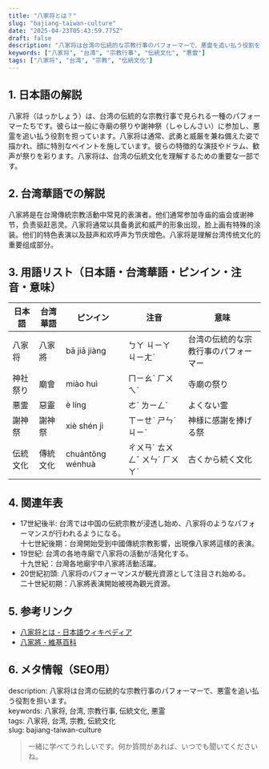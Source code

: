 ```yaml
---
title: "八家将とは？"
slug: "bajiang-taiwan-culture"
date: "2025-04-23T05:43:59.775Z"
draft: false
description: "八家将は台湾の伝統的な宗教行事のパフォーマーで、悪霊を追い払う役割を担います。"
keywords: ["八家将", "台湾", "宗教行事", "伝統文化", "悪霊"]
tags: ["八家将", "台湾", "宗教", "伝統文化"]
---
```


## 1. 日本語の解説
八家将（はっかしょう）は、台湾の伝統的な宗教行事で見られる一種のパフォーマーたちです。彼らは一般に寺廟の祭りや謝神祭（しゃしんさい）に参加し、悪霊を追い払う役割を担っています。八家将は通常、武勇と威厳を兼ね備えた姿で描かれ、顔に特別なペイントを施しています。彼らの特徴的な演技やドラム、歓声が祭りを彩ります。八家将は、台湾の伝統文化を理解するための重要な一部です。

## 2. 台湾華語での解説  
八家將是在台灣傳統宗教活動中常見的表演者。他们通常参加寺庙的庙会或谢神节，负责驱赶恶灵。八家将通常以具备勇武和威严的形象出现，脸上画有特殊的涂装。他们的特色表演以及鼓声和欢呼声为节庆增色。八家将是理解台湾传统文化的重要组成部分。

## 3. 用語リスト（日本語・台湾華語・ピンイン・注音・意味）
| 日本語 | 台湾華語 | ピンイン | 注音 | 意味 |
|---|---|---|---|---|
| 八家将 | 八家將 | bā jiā jiàng | ㄅㄚ ㄐㄧㄚ ㄐㄧㄤˋ | 台湾の伝統的な宗教行事のパフォーマー |
| 神社祭り | 廟會 | miào huì | ㄇㄧㄠˋ ㄏㄨㄟˋ | 寺廟の祭り |
| 悪霊 | 惡靈 | è líng | ㄜˋ ㄌㄧㄥˊ | よくない霊 |
| 謝神祭 | 謝神祭 | xiè shén jì | ㄒㄧㄝˋ ㄕㄣˊ ㄐㄧˋ | 神様に感謝を捧げる祭 |
| 伝統文化 | 傳統文化 | chuántǒng wénhuà | ㄔㄨㄢˊ ㄊㄨㄥˇ ㄨㄣˊ ㄏㄨㄚˋ | 古くから続く文化 |

## 4. 関連年表
- 17世紀後半: 台湾では中国の伝統宗教が浸透し始め、八家将のようなパフォーマンスが行われるようになる。  
  十七世紀後期：台灣開始受到中國傳統宗教影響，出現像八家將這樣的表演。
- 19世紀: 台湾の各地寺廟で八家将の活動が活発化する。  
  十九世紀：台灣各地廟宇中八家將活動活躍。
- 20世紀初頭: 八家将のパフォーマンスが観光資源として注目され始める。  
  二十世紀初期：八家將表演開始被視為觀光資源。

## 5. 参考リンク  
- [八家将とは - 日本語ウィキペディア](https://ja.wikipedia.org/wiki/八家将)  
- [八家將 - 維基百科](https://zh.wikipedia.org/wiki/八家將)

## 6. メタ情報（SEO用） 
description: 八家将は台湾の伝統的な宗教行事のパフォーマーで、悪霊を追い払う役割を担います。  
keywords: 八家将, 台湾, 宗教行事, 伝統文化, 悪霊  
tags: 八家将, 台湾, 宗教, 伝統文化  
slug: bajiang-taiwan-culture

>一緒に学べてうれしいです。何か質問があれば、いつでも聞いてくださいね。